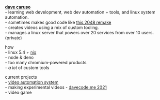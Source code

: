 [//]: # (using \- to use the regular - symbol and spacing stuff, we need       )
[//]: # (to insert <br/> a lot though, which isnt that nice.                   )

**[dave caruso](https://davecode.me)** <br/>
\- learning web development, web dev automation + tools, and linux system automation. <br/>
\- sometimes makes good code like [this 2048 remake](https://davecode.me/2048) <br/>
\- creates videos using a mix of custom tooling. <br/>
\- manages a linux server that powers over 20 services from over 10 users. (private) <br/>

how <br/>
\- linux 5.4 + [nix](https://github.com/davecaruso/config) <br/>
\- node & deno <br/>
\- too many chromium-powered products <br/>
\- *a lot* of custom tools <br/>

current projects <br/>
\- [video automation system](https://github.com/davecaruso/sequencer) <br/>
\- making experimental videos
\- [davecode.me 2021](https://github.com/davecaruso/davecode.me) <br/>
\- video game <br />
